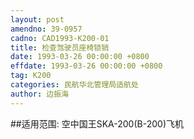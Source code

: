 ```yaml
---
layout: post
amendno: 39-0957
cadno: CAD1993-K200-01
title: 检查驾驶员座椅锁销
date: 1993-03-26 00:00:00 +0800
effdate: 1993-03-26 00:00:00 +0800
tag: K200
categories: 民航华北管理局适航处
author: 边振海
---
```


##适用范围:
空中国王SKA-200(B-200)飞机

